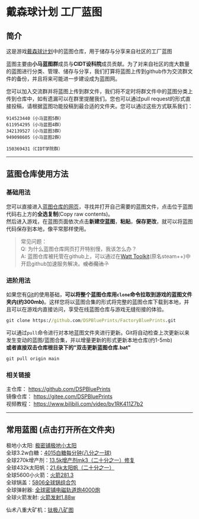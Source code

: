 # 戴森球计划 工厂蓝图

## 简介

这是游戏[戴森球计划](https://store.steampowered.com/app/1366540/_/)中的蓝图仓库，用于储存与分享来自社区的工厂蓝图  

蓝图主要由**小马蓝图群**成员与**CIDT设科院**成员贡献。为了对来自社区的庞大数量的蓝图进行分类、管理、储存与分享，我们打算将蓝图上传到github作为交流群文件的备份，并且将来可能进一步建设成为蓝图网。

您可以加入交流群并将蓝图上传到群文件，我们将不定时将群文件中的蓝图分类上传到仓库中，如有遗漏可以在群里提醒我们。您也可以通过pull request的形式直接投稿，请根据蓝图功能投稿到最合适的文件夹。您可以通过这些方式联系我们：

```text
914523440（小马蓝图5群）
611954295（小马蓝图4群）
342139527（小马蓝图3群）
949098605（小马蓝图2群）

150369431（CIDT学院群）
```

---

## 蓝图仓库使用方法

### 基础用法

您可以直接进入[蓝图仓库的网页](https://github.com/DSPBluePrints/FactoryBluePrints)，寻找并打开自己需要的蓝图文件，点击位于蓝图代码右上方的**全选复制**(Copy raw contents)。  
然后进入游戏，在蓝图页面依次点击**新建空蓝图**，**粘贴**，**保存更改**，就可以将蓝图代码保存到本地，像平常那样使用。
> 常见问题：  
> Q: 为什么蓝图仓库网页打开特别慢，我该怎么办？  
> A: 蓝图仓库被托管在github上，可以通过在[Watt Toolkit](https://steampp.net)(原名steam++)中开启github加速服务解决。~~或者魔法？~~

### 进阶用法

如果您有[Git](https://git-scm.com/)的使用基础，**可以将整个蓝图仓库用`clone`命令拉取到游戏的蓝图文件夹内(约300mb)**。这样您将以蓝图合集的形式将完整的蓝图仓库下载到本地，并且可以在游戏内直接访问，享受在线蓝图仓库与游戏无缝衔接的体验。  

```cmd
git clone https://github.com/DSPBluePrints/FactoryBluePrints.git
```

可以通过`pull`命令进行对本地蓝图文件夹进行更新。Git将自动检查上次更新以来发生变动的蓝图/蓝图合集，并以增量更新的形式更新本地仓库(约1-5mb)  
**或者直接双击仓库根目录下的"双击更新蓝图仓库.bat"**  

```cmd
git pull origin main
```

### 相关链接

主仓库：        https://github.com/DSPBluePrints  
镜像仓库：      https://gitee.com/DSPBluePrints  
视频教程：      https://www.bilibili.com/video/bv1RK411Z7b2  

---

## 常用蓝图 (点击打开所在文件夹)

极地小太阳: [极密铺极地小太阳](./电力系统/极密铺极地小太阳)  
全球3.2w白糖：[4015白糖每分钟(八分之一球)](./原矿黑盒/白糖)  
全球270k增产剂：[13.5k增产剂mk3（二十分之一）修复](./原矿黑盒/增产剂mk3)  
全球432k太阳帆：[21.6k太阳帆（二十分之一）](./原矿黑盒/太阳帆生产)  
全球5600小火箭：[火箭281.3](./原矿黑盒/火箭生产)  
全球锅盖：[5806全球锅组合包](./射线接收/5806全球锅组合包)  
全球弹射器: [全球密铺电磁轨道炮4000炮](./造球打帆射火箭)  
全球火箭发射: [火箭发射1.88w](./造球打帆射火箭)  

仙术八重大矿机：[钛极八矿图](./采矿/钛极八矿图)  
